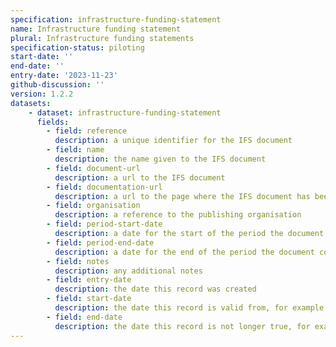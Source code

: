```yaml
---
specification: infrastructure-funding-statement
name: Infrastructure funding statement
plural: Infrastructure funding statements
specification-status: piloting
start-date: ''
end-date: ''
entry-date: '2023-11-23'
github-discussion: ''
version: 1.2.2
datasets:
    - dataset: infrastructure-funding-statement
      fields:
        - field: reference
          description: a unique identifier for the IFS document
        - field: name
          description: the name given to the IFS document
        - field: document-url
          description: a url to the IFS document
        - field: documentation-url
          description: a url to the page where the IFS document has been published
        - field: organisation
          description: a reference to the publishing organisation
        - field: period-start-date
          description: a date for the start of the period the document covers 
        - field: period-end-date
          description: a date for the end of the period the document covers 
        - field: notes
          description: any additional notes
        - field: entry-date
          description: the date this record was created
        - field: start-date
          description: the date this record is valid from, for example the date the document was published to the urls provided
        - field: end-date
          description: the date this record is not longer true, for example if the urls to the document change
---
```

